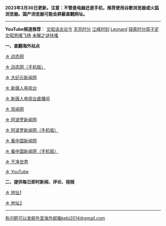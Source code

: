 **2023年3月30日更新。注意：不管是电脑还是手机，推荐使用谷歌浏览器或火狐浏览器。国产浏览器可能会屏蔽直翻网址。**


***


**YouTube频道推荐**： [文昭谈古论今](https://free4.freeku4.xyz/46)   [天亮时分](https://free4.freeku4.xyz/47)  [江峰时刻](https://free4.freeku4.xyz/48)   [Leonard](https://free4.freeku4.xyz/49)  [探索时分周子定](https://free4.freeku4.xyz/50) [文昭思绪飞扬](https://free4.freeku4.xyz/51) [未解之谜扶搖](https://free4.freeku4.xyz/52)

**一、直翻海外站点**

[☆ 动态网](https://free4.freeku4.xyz/20)

[☆ 动态网（手机版）](https://free4.freeku4.xyz/21)

[☆ 大纪元新闻网](https://free4.freeku4.xyz/90)

[☆ 新唐人电视台](https://free4.freeku4.xyz/4)

[☆ 新唐人电视台直播间](https://free4.freeku4.xyz/44)

[☆ 禁闻网](https://free4.freeku4.xyz/3)

[☆ 阿波罗新闻网](https://free4.freeku4.xyz/7)

[☆ 阿波罗新闻网（手机版）](https://free4.freeku4.xyz/53)

[☆ 看中国新闻网](https://free4.freeku4.xyz/26)

[☆ 看中国新闻网（手机版）](https://free4.freeku4.xyz/54)

[☆ 干净世界](https://free4.freeku4.xyz/1)

[☆ YouTube](https://free4.freeku4.xyz/45)


**二、提供每日即时新闻、评论、视频**

[☆ 地址1](https://a1.trump2023.org/tui590285/www/blob/master/README.md)

[☆ 地址2](https://github.com/tui590285/www/blob/master/README.md)

***


有问题可以发邮件至海外邮箱kebi2014@gmail.com